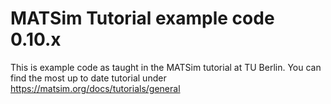 # MATSim Tutorial example code 0.10.x

This is example code as taught in the MATSim tutorial at TU Berlin. You can find the most up to date tutorial under
https://matsim.org/docs/tutorials/general
